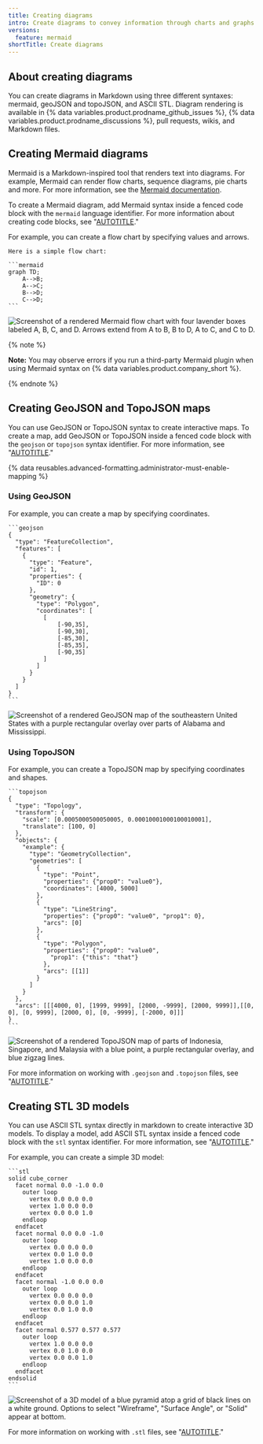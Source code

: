 ```yaml
---
title: Creating diagrams
intro: Create diagrams to convey information through charts and graphs
versions:
  feature: mermaid
shortTitle: Create diagrams
---
```


## About creating diagrams

You can create diagrams in Markdown using three different syntaxes: mermaid, geoJSON and topoJSON, and ASCII STL. Diagram rendering is available in {% data variables.product.prodname_github_issues %}, {% data variables.product.prodname_discussions %}, pull requests, wikis, and Markdown files.

## Creating Mermaid diagrams

Mermaid is a Markdown-inspired tool that renders text into diagrams. For example, Mermaid can render flow charts, sequence diagrams, pie charts and more. For more information, see the [Mermaid documentation](https://mermaid-js.github.io/mermaid/#/).

To create a Mermaid diagram, add Mermaid syntax inside a fenced code block with the `mermaid` language identifier. For more information about creating code blocks, see "[AUTOTITLE](/get-started/writing-on-github/working-with-advanced-formatting/creating-and-highlighting-code-blocks)."

For example, you can create a flow chart by specifying values and arrows.

````text
Here is a simple flow chart:

```mermaid
graph TD;
    A-->B;
    A-->C;
    B-->D;
    C-->D;
```
````

![Screenshot of a rendered Mermaid flow chart with four lavender boxes labeled A, B, C, and D. Arrows extend from A to B, B to D, A to C, and C to D.](/assets/images/help/writing/mermaid-flow-chart.png)

{% note %}

**Note:** You may observe errors if you run a third-party Mermaid plugin when using Mermaid syntax on {% data variables.product.company_short %}.

{% endnote %}

## Creating GeoJSON and TopoJSON maps

You can use GeoJSON or TopoJSON syntax to create interactive maps. To create a map, add GeoJSON or TopoJSON inside a fenced code block with the `geojson` or `topojson` syntax identifier. For more information, see "[AUTOTITLE](/get-started/writing-on-github/working-with-advanced-formatting/creating-and-highlighting-code-blocks)."

{% data reusables.advanced-formatting.administrator-must-enable-mapping %}

### Using GeoJSON

For example, you can create a map by specifying coordinates.

````text
```geojson
{
  "type": "FeatureCollection",
  "features": [
    {
      "type": "Feature",
      "id": 1,
      "properties": {
        "ID": 0
      },
      "geometry": {
        "type": "Polygon",
        "coordinates": [
          [
              [-90,35],
              [-90,30],
              [-85,30],
              [-85,35],
              [-90,35]
          ]
        ]
      }
    }
  ]
}
```
````

![Screenshot of a rendered GeoJSON map of the southeastern United States with a purple rectangular overlay over parts of Alabama and Mississippi.](/assets/images/help/writing/fenced-geojson-rendered-map.png)

### Using TopoJSON

For example, you can create a TopoJSON map by specifying coordinates and shapes.

````text
```topojson
{
  "type": "Topology",
  "transform": {
    "scale": [0.0005000500050005, 0.00010001000100010001],
    "translate": [100, 0]
  },
  "objects": {
    "example": {
      "type": "GeometryCollection",
      "geometries": [
        {
          "type": "Point",
          "properties": {"prop0": "value0"},
          "coordinates": [4000, 5000]
        },
        {
          "type": "LineString",
          "properties": {"prop0": "value0", "prop1": 0},
          "arcs": [0]
        },
        {
          "type": "Polygon",
          "properties": {"prop0": "value0",
            "prop1": {"this": "that"}
          },
          "arcs": [[1]]
        }
      ]
    }
  },
  "arcs": [[[4000, 0], [1999, 9999], [2000, -9999], [2000, 9999]],[[0, 0], [0, 9999], [2000, 0], [0, -9999], [-2000, 0]]]
}
```
````

![Screenshot of a rendered TopoJSON map of parts of Indonesia, Singapore, and Malaysia with a blue point, a purple rectangular overlay, and blue zigzag lines.](/assets/images/help/writing/fenced-topojson-rendered-map.png)

For more information on working with `.geojson` and `.topojson` files, see "[AUTOTITLE](/repositories/working-with-files/using-files/working-with-non-code-files#mapping-geojson-files-on-github)."

## Creating STL 3D models

You can use ASCII STL syntax directly in markdown to create interactive 3D models. To display a model, add ASCII STL syntax inside a fenced code block with the `stl` syntax identifier. For more information, see "[AUTOTITLE](/get-started/writing-on-github/working-with-advanced-formatting/creating-and-highlighting-code-blocks)."

For example, you can create a simple 3D model:

````text
```stl
solid cube_corner
  facet normal 0.0 -1.0 0.0
    outer loop
      vertex 0.0 0.0 0.0
      vertex 1.0 0.0 0.0
      vertex 0.0 0.0 1.0
    endloop
  endfacet
  facet normal 0.0 0.0 -1.0
    outer loop
      vertex 0.0 0.0 0.0
      vertex 0.0 1.0 0.0
      vertex 1.0 0.0 0.0
    endloop
  endfacet
  facet normal -1.0 0.0 0.0
    outer loop
      vertex 0.0 0.0 0.0
      vertex 0.0 0.0 1.0
      vertex 0.0 1.0 0.0
    endloop
  endfacet
  facet normal 0.577 0.577 0.577
    outer loop
      vertex 1.0 0.0 0.0
      vertex 0.0 1.0 0.0
      vertex 0.0 0.0 1.0
    endloop
  endfacet
endsolid
```
````

![Screenshot of a 3D model of a blue pyramid atop a grid of black lines on a white ground. Options to select "Wireframe", "Surface Angle", or "Solid" appear at bottom.](/assets/images/help/writing/fenced-stl-rendered-object.png)

For more information on working with `.stl` files, see "[AUTOTITLE](/repositories/working-with-files/using-files/working-with-non-code-files#3d-file-viewer)."
